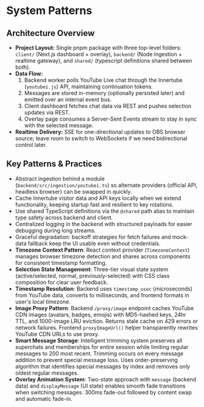 # System Patterns

## Architecture Overview
- **Project Layout:** Single pnpm package with three top-level folders: `client/` (Next.js dashboard + overlay), `backend/` (Node ingestion + realtime gateway), and `shared/` (typescript definitions shared between both).
- **Data Flow:**
  1. Backend worker polls YouTube Live chat through the Innertube (`youtubei.js`) API, maintaining continuation tokens.
  2. Messages are stored in-memory (optionally persisted later) and emitted over an internal event bus.
  3. Client dashboard fetches chat data via REST and pushes selection updates via REST.
  4. Overlay page consumes a Server-Sent Events stream to stay in sync with the selected message.
- **Realtime Delivery:** SSE for one-directional updates to OBS browser source; leave room to switch to WebSockets if we need bidirectional control later.

## Key Patterns & Practices
- Abstract ingestion behind a module (`backend/src/ingestion/youtubei.ts`) so alternate providers (official API, headless browser) can be swapped in quickly.
- Cache Innertube visitor data and API keys locally when we extend functionality, keeping startup fast and resilient to key rotations.
- Use shared TypeScript definitions via the `@shared` path alias to maintain type safety across backend and client.
- Centralized logging in the backend with structured payloads for easier debugging during long streams.
- Graceful degradation: backoff strategies for fetch failures and mock-data fallback keep the UI usable even without credentials.
- **Timezone Context Pattern**: React context provider (`TimezoneContext`) manages browser timezone detection and shares across components for consistent timestamp formatting.
- **Selection State Management**: Three-tier visual state system (active/selected, normal, previously-selected) with CSS class composition for clear user feedback.
- **Timestamp Resolution**: Backend uses `timestamp_usec` (microseconds) from YouTube data, converts to milliseconds, and frontend formats in user's local timezone.
- **Image Proxy Pattern**: Backend `/proxy/image` endpoint caches YouTube CDN images (avatars, badges, emojis) with MD5-hashed keys, 24hr TTL, and 1000-image LRU eviction. Returns stale cache on 429 errors or network failures. Frontend `proxyImageUrl()` helper transparently rewrites YouTube CDN URLs to use proxy.
- **Smart Message Storage**: Intelligent trimming system preserves all superchats and memberships for entire session while limiting regular messages to 200 most recent. Trimming occurs on every message addition to prevent special message loss. Uses order-preserving algorithm that identifies special messages by index and removes only oldest regular messages.
- **Overlay Animation System**: Two-state approach with `message` (backend data) and `displayMessage` (UI state) enables smooth fade transitions when switching messages. 300ms fade-out followed by content swap and automatic fade-in.
